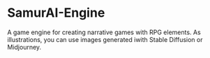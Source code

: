 # SamurAI-Engine
A game engine for creating narrative games with RPG elements. As illustrations, you can use images generated iwith Stable Diffusion or Midjourney.
